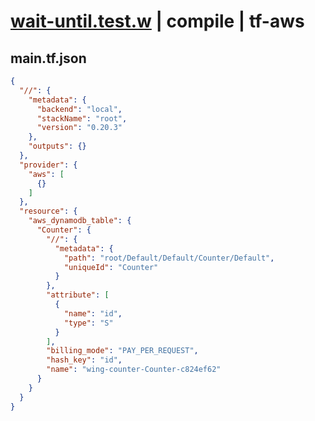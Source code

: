 # [wait-until.test.w](../../../../../../examples/tests/sdk_tests/util/wait-until.test.w) | compile | tf-aws

## main.tf.json
```json
{
  "//": {
    "metadata": {
      "backend": "local",
      "stackName": "root",
      "version": "0.20.3"
    },
    "outputs": {}
  },
  "provider": {
    "aws": [
      {}
    ]
  },
  "resource": {
    "aws_dynamodb_table": {
      "Counter": {
        "//": {
          "metadata": {
            "path": "root/Default/Default/Counter/Default",
            "uniqueId": "Counter"
          }
        },
        "attribute": [
          {
            "name": "id",
            "type": "S"
          }
        ],
        "billing_mode": "PAY_PER_REQUEST",
        "hash_key": "id",
        "name": "wing-counter-Counter-c824ef62"
      }
    }
  }
}
```

